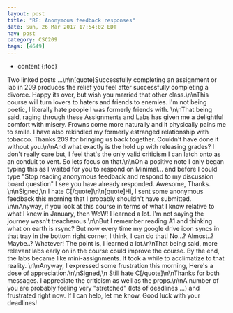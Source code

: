 ```yaml
---
layout: post
title: "RE: Anonymous feedback responses"
date: Sun, 26 Mar 2017 17:54:02 EDT
nav: post
category: CSC209
tags: [4649]
---
```


* content
{:toc}

Two linked posts ...\n\n[quote]Successfully completing an assignment or lab in 209 produces the relief you feel after successfully completing a divorce. Happy its over, but wish you married that other class.\n\nThis course will turn lovers to haters and friends to enemies. I'm not being poetic, I literally hate people I was formerly friends with. \n\nThat being said, raging through these Assignments and Labs has given me a delightful comfort with misery. Frowns come more naturally and it physically pains me to smile. I have also rekindled my formerly estranged relationship with tobacco. Thanks 209 for bringing us back together. Couldn't have done it without you.\n\nAnd what exactly is the hold up with releasing grades? I don't really care but, I feel that's the only valid criticism I can latch onto as an conduit to vent. So lets focus on that.\n\nOn a positive note I only began typing this as I waited for you to respond on Minimal... and before I could type "Stop reading anonymous feedback and respond to my discussion board question" I see you have already responded. Awesome, Thanks. \n\nSigned,\n      I hate C[/quote]\n\n[quote]Hi, I sent some anonymous feedback this morning that I probably shouldn't have submitted. \n\nAnyway, if you look at this course in terms of what I know relative to what I knew in January, then WoW! I learned a lot. I'm not saying the journey wasn't treacherous.\n\nBut I remember reading A1 and thinking what on earth is rsync? But now every time my google drive icon syncs in that tray in the bottom right corner, I think, I can do that! No...? Almost..? Maybe..? Whatever! The point is, I learned a lot.\n\nThat being said, more relevant labs early on in the course could improve the course. By the end, the labs became like mini-assignments. It took a while to acclimatize to that reality. \n\nAnyway, I expressed some frustration this morning, Here's a dose of appreciation.\n\nSigned,\n     Still hate C[/quote]\n\nThanks for both messages. I appreciate the criticism as well as the props.\n\nA number of you are probably feeling very "stretched" (lots of deadlines ...) and frustrated right now. If I can help, let me know. Good luck with your deadlines!
<!-- more -->
<p></p>
